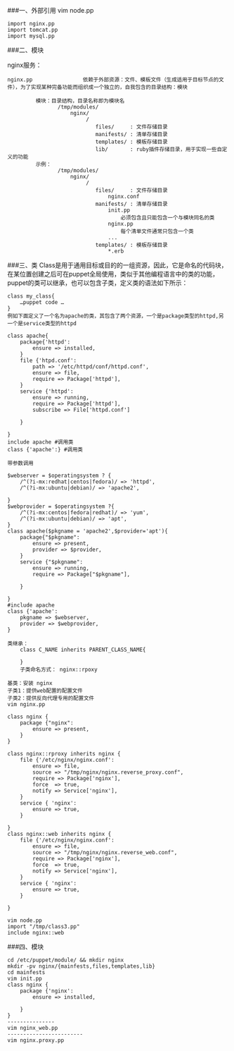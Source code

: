 ###一、外部引用
	vim  node.pp
	
	import nginx.pp
	import tomcat.pp
	import mysql.pp
###二、模块

nginx服务：

	nginx.pp             	依赖于外部资源：文件、模板文件（生成适用于目标节点的文件），为了实现某种完备功能而组织成一个独立的，自我包含的目录结构：模块

             模块：目录结构，目录名称即为模块名
                    /tmp/modules/
                        nginx/
                             /
                                files/     : 文件存储目录
                                manifests/ : 清单存储目录
                                templates/ : 模板存储目录
                                lib/       : ruby插件存储目录，用于实现一些自定义的功能
             示例：
                    /tmp/modules/
                        nginx/
                             /
                                files/     : 文件存储目录
                                    nginx.conf
                                manifests/ : 清单存储目录
                                    init.pp
                                        必须包含且只能包含一个与模块同名的类
                                    nginx.pp
                                        每个清单文件通常只包含一个类
                                    ...
                                templates/ : 模板存储目录 
                                    *.erb    
###三、类
Class是用于通用目标或目的的一组资源，因此，它是命名的代码块，在某位置创建之后可在puppet全局使用，类似于其他编程语言中的类的功能，puppet的类可以继承，也可以包含子类，定义类的语法如下所示：
	
	class my_class{
		…puppet code …
	}
	例如下面定义了一个名为apache的类，其包含了两个资源，一个是package类型的httpd,另一个是service类型的httpd
	
	class apache{
		package{'httpd':
			ensure => installed,
		}
		file {'htpd.conf':
			path => '/etc/httpd/conf/httpd.conf',
			ensure => file,
			require => Package['httpd'],
		}
		service {'httpd':
			ensure => running,
			require => Package['httpd'],
			subscribe => File['httpd.conf']
		
		}
			
	}
	include apache #调用类
	class {'apache':} #调用类
	
	带参数调用
	
	$webserver = $operatingsystem ? {
		/^(?i-mx:redhat|centos|fedora)/ => 'httpd',
		/^(?i-mx:ubuntu|debian)/ => 'apache2',
	
	}
	$webprovider = $operatingsystem ?{
		/^(?i-mx:centos|fedora|redhat)/ => 'yum',
		/^(?i-mx:ubuntu|debian)/ => 'apt',
	}
	class apache($pkgname = 'apache2',$provider='apt'){
		package{"$pkgname":
			ensure => present,
			provider => $provider,
		}
		service {"$pkgname":
			ensure => running,
			require => Package["$pkgname"],
		
		}
			
	}
	#include apache
	class {'apache':
		pkgname => $webserver,
		provider => $webprovider,		
	}
	
	类继承：
		class C_NAME inherits PARENT_CLASS_NAME{
		
		}
		子类命名方式： nginx::rpoxy
		
	基类：安装 nginx
	子类1：提供web配置的配置文件
	子类2：提供反向代理专用的配置文件
	vim nginx.pp
	
	class nginx {
		package {"nginx":
			ensure => present,
		}
	}
	
	class nginx::rproxy inherits nginx {
		file {'/etc/nginx/nginx.conf':
			ensure => file,
			source => "/tmp/nginx/nginx.reverse_proxy.conf",
			require => Package['nginx'],
			force  => true,
			notify => Service['nginx'],
		}
		service { 'nginx':
			ensure => true,
		}
	
	}
	class nginx::web inherits nginx {
		file {'/etc/nginx/nginx.conf':
			ensure => file,
			source => "/tmp/nginx/nginx.reverse_web.conf",
			require => Package['nginx'],
			force  => true,
			notify => Service['nginx'],
		}
		service { 'nginx':
			ensure => true,
		}
	
	}
	
	vim node.pp
	import "/tmp/class3.pp"
	include nginx::web
###四、模块

	cd /etc/puppet/module/ && mkdir nginx
	mkdir -pv nginx/{mainfests,files,templates,lib}
	cd mainfests
	vim init.pp
	class nginx {
		package {'nginx':
			ensure => installed,
		
		}
	}
	---------------
	vim nginx_web.pp
	------------------------
	vim nginx.proxy.pp
